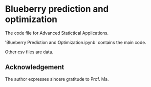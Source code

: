 # Blueberry prediction and optimization

The code file for Advanced Statictical Applications.

'Blueberry Prediction and Optimization.ipynb' contains the main code.

Other csv files are data.

## Acknowledgement

The author expresses sincere gratitude to Prof. Ma.
